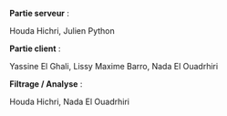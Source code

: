 **Partie serveur** :

Houda Hichri, Julien Python

**Partie client** :

Yassine El Ghali, Lissy Maxime Barro, Nada El Ouadrhiri

**Filtrage / Analyse** :

Houda Hichri, Nada El Ouadrhiri